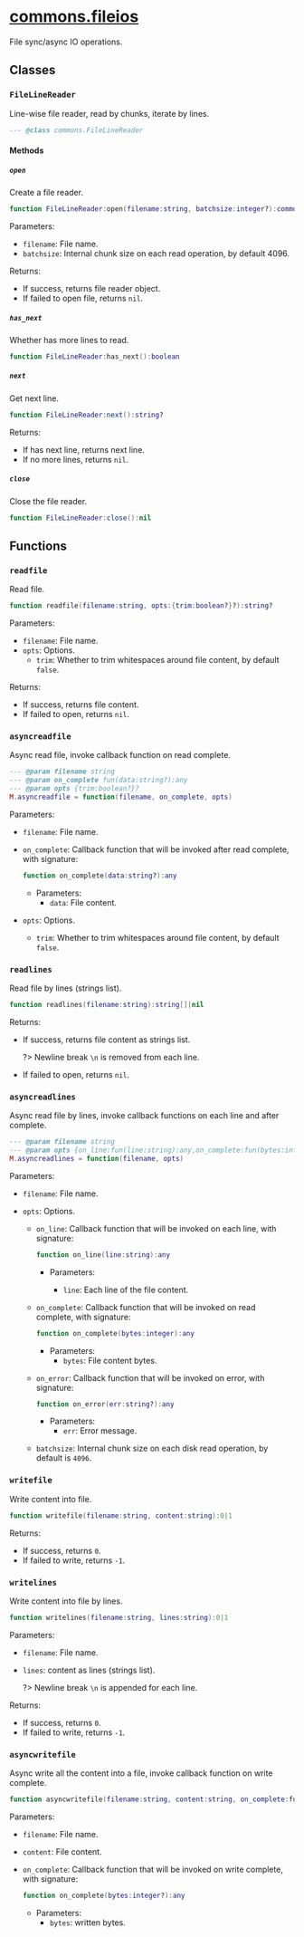 <!-- markdownlint-disable MD001 MD013 MD034 MD033 MD051 MD024 -->

# [commons.fileios](https://github.com/linrongbin16/commons.nvim/blob/main/lua/commons/fileios.lua)

File sync/async IO operations.

## Classes

### `FileLineReader`

Line-wise file reader, read by chunks, iterate by lines.

```lua
--- @class commons.FileLineReader
```

#### Methods

##### `open`

Create a file reader.

```lua
function FileLineReader:open(filename:string, batchsize:integer?):commons.FileLineReader?
```

Parameters:

- `filename`: File name.
- `batchsize`: Internal chunk size on each read operation, by default 4096.

Returns:

- If success, returns file reader object.
- If failed to open file, returns `nil`.

##### `has_next`

Whether has more lines to read.

```lua
function FileLineReader:has_next():boolean
```

##### `next`

Get next line.

```lua
function FileLineReader:next():string?
```

Returns:

- If has next line, returns next line.
- If no more lines, returns `nil`.

##### `close`

Close the file reader.

```lua
function FileLineReader:close():nil
```

## Functions

### `readfile`

Read file.

```lua
function readfile(filename:string, opts:{trim:boolean?}?):string?
```

Parameters:

- `filename`: File name.
- `opts`: Options.
  - `trim`: Whether to trim whitespaces around file content, by default `false`.

Returns:

- If success, returns file content.
- If failed to open, returns `nil`.

### `asyncreadfile`

Async read file, invoke callback function on read complete.

```lua
--- @param filename string
--- @param on_complete fun(data:string?):any
--- @param opts {trim:boolean?}?
M.asyncreadfile = function(filename, on_complete, opts)
```

Parameters:

- `filename`: File name.
- `on_complete`: Callback function that will be invoked after read complete, with signature:

  ```lua
  function on_complete(data:string?):any
  ```

  - Parameters:
    - `data`: File content.

- `opts`: Options.
  - `trim`: Whether to trim whitespaces around file content, by default `false`.

### `readlines`

Read file by lines (strings list).

```lua
function readlines(filename:string):string[]|nil
```

Returns:

- If success, returns file content as strings list.

  ?> Newline break `\n` is removed from each line.

- If failed to open, returns `nil`.

### `asyncreadlines`

Async read file by lines, invoke callback functions on each line and after complete.

```lua
--- @param filename string
--- @param opts {on_line:fun(line:string):any,on_complete:fun(bytes:integer):any,on_error:fun(err:string?):any,batchsize:integer?}
M.asyncreadlines = function(filename, opts)
```

Parameters:

- `filename`: File name.
- `opts`: Options.

  - `on_line`: Callback function that will be invoked on each line, with signature:

    ```lua
    function on_line(line:string):any
    ```

    - Parameters:

      - `line`: Each line of the file content.

  - `on_complete`: Callback function that will be invoked on read complete, with signature:

    ```lua
    function on_complete(bytes:integer):any
    ```

    - Parameters:
      - `bytes`: File content bytes.

  - `on_error`: Callback function that will be invoked on error, with signature:

    ```lua
    function on_error(err:string?):any
    ```

    - Parameters:
      - `err`: Error message.

  - `batchsize`: Internal chunk size on each disk read operation, by default is `4096`.

### `writefile`

Write content into file.

```lua
function writefile(filename:string, content:string):0|1
```

Returns:

- If success, returns `0`.
- If failed to write, returns `-1`.

### `writelines`

Write content into file by lines.

```lua
function writelines(filename:string, lines:string):0|1
```

Parameters:

- `filename`: File name.
- `lines`: content as lines (strings list).

  ?> Newline break `\n` is appended for each line.

Returns:

- If success, returns `0`.
- If failed to write, returns `-1`.

### `asyncwritefile`

Async write all the content into a file, invoke callback function on write complete.

```lua
function asyncwritefile(filename:string, content:string, on_complete:fun(bytes:integer?):any):nil
```

Parameters:

- `filename`: File name.
- `content`: File content.
- `on_complete`: Callback function that will be invoked on write complete, with signature:

  ```lua
  function on_complete(bytes:integer?):any
  ```

  - Parameters:
    - `bytes`: written bytes.
